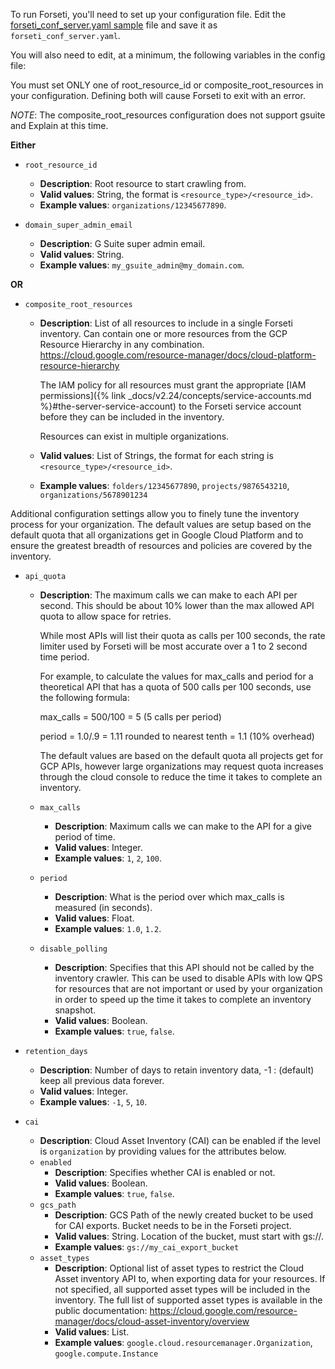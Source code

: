 To run Forseti, you'll need to set up your configuration file. Edit
the [forseti_conf_server.yaml sample](https://github.com/forseti-security/forseti-security/blob/master/configs/server/forseti_conf_server.yaml.sample)
file and save it as `forseti_conf_server.yaml`.

You will also need to edit, at a minimum, the following variables in the config
file:

You must set ONLY one of root_resource_id or composite_root_resources in your
configuration. Defining both will cause Forseti to exit with an error.

*NOTE*: The composite_root_resources configuration does not support gsuite and
Explain at this time.

**Either**

* `root_resource_id`
  * **Description**: Root resource to start crawling from.
  * **Valid values**: String, the format is `<resource_type>/<resource_id>`.
  * **Example values**: `organizations/12345677890`.

* `domain_super_admin_email`
  * **Description**: G Suite super admin email.
  * **Valid values**: String.
  * **Example values**: `my_gsuite_admin@my_domain.com`.

**OR**

* `composite_root_resources`
  * **Description**: List of all resources to include in a single Forseti
    inventory. Can contain one or more resources from the GCP Resource Hierarchy
    in any combination.
    https://cloud.google.com/resource-manager/docs/cloud-platform-resource-hierarchy

    The IAM policy for all resources must grant the appropriate
    [IAM permissions]({% link _docs/v2.24/concepts/service-accounts.md %}#the-server-service-account)
    to the Forseti service account before they can be included in the inventory.

    Resources can exist in multiple organizations.
  * **Valid values**: List of Strings,
    the format for each string is `<resource_type>/<resource_id>`.
  * **Example values**: `folders/12345677890`, `projects/9876543210`,
    `organizations/5678901234`

Additional configuration settings allow you to finely tune the inventory
process for your organization. The default values are setup based on the
default quota that all organizations get in Google Cloud Platform and to ensure
the greatest breadth of resources and policies are covered by the inventory.

* `api_quota`
  * **Description**: The maximum calls we can make to each API per second. This
    should be about 10% lower than the max allowed API quota to allow space for
    retries.

    While most APIs will list their quota as calls per 100 seconds,
    the rate limiter used by Forseti will be most accurate over a 1 to 2
    second time period.

    For example, to calculate the values for max_calls and period for a
    theoretical API that has a quota of 500 calls per 100 seconds, use the
    following formula:

    max_calls = 500/100 = 5 (5 calls per period)

    period = 1.0/.9 = 1.11 rounded to nearest tenth = 1.1 (10% overhead)

    The default values are based on the default quota all projects get for GCP
    APIs, however large organizations may request quota increases through the
    cloud console to reduce the time it takes to complete an inventory.
  * `max_calls`
    * **Description**: Maximum calls we can make to the API for a give period of
      time.
    * **Valid values**: Integer.
    * **Example values**: `1`, `2`, `100`.
  * `period`
    * **Description**: What is the period over which max_calls is measured (in
      seconds).
    * **Valid values**: Float.
    * **Example values**: `1.0`, `1.2`.
  * `disable_polling`
    * **Description**: Specifies that this API should not be called by the
      inventory crawler. This can be used to disable APIs with low QPS for
      resources that are not important or used by your organization in order to
      speed up the time it takes to complete an inventory snapshot.
    * **Valid values**: Boolean.
    * **Example values**: `true`, `false`.

* `retention_days`
  * **Description**: Number of days to retain inventory data, -1 : (default)
    keep all previous data forever.
  * **Valid values**: Integer.
  * **Example values**: `-1`, `5`, `10`.

* `cai`
  * **Description**: Cloud Asset Inventory (CAI) can be enabled if the level
    is `organization` by providing values for the attributes below.
  * `enabled`
    * **Description**: Specifies whether CAI is enabled or not.
    * **Valid values**: Boolean.
    * **Example values**: `true`, `false`.
  * `gcs_path`
    * **Description**: GCS Path of the newly created bucket to be used for
      CAI exports. Bucket needs to be in the Forseti project.
    * **Valid values**: String. Location of the bucket, must start with gs://.
    * **Example values**: `gs://my_cai_export_bucket`
  * `asset_types`
    * **Description**: Optional list of asset types to restrict the Cloud
      Asset inventory API to, when exporting data for your resources. If not
      specified, all supported asset types will be included in the inventory.
      The full list of supported asset types is available in the public
      documentation:
      https://cloud.google.com/resource-manager/docs/cloud-asset-inventory/overview
    * **Valid values**: List.
    * **Example values**: `google.cloud.resourcemanager.Organization`,
      `google.compute.Instance`
